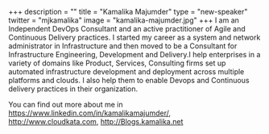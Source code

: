 +++
description = ""
title = "Kamalika Majumder"
type = "new-speaker"
twitter = "mjkamalika"
image = "kamalika-majumder.jpg"
+++
I am an Independent DevOps Consultant and an active practitioner of Agile and Continuous Delivery practices. I started my career as a system and network administrator in Infrastructure and then moved to be a Consultant for Infrastructure Engineering, Development and Delivery.I help enterprises in a variety of domains like Product, Services, Consulting firms set up automated infrastructure development and deployment across multiple platforms and clouds. I also help them to enable Devops and Continuous delivery practices in their organization.

You can find out more about me in https://www.linkedin.com/in/kamalikamajumder/, http://www.cloudkata.com, http://Blogs.kamalika.net
